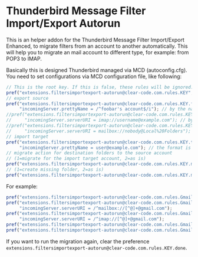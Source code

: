 # Thunderbird Message Filter Import/Export Autorun

This is an helper addon for the Thunderbird Message Filter Import/Export Enhanced, to migrate filters from an account to another automatically.
This will help you to migrate an mail account to different type, for example: from POP3 to IMAP.

Basically this is designed Thunderbird managed via MCD (autoconfig.cfg). You need to set configurations via MCD configuration file, like following:

```javascript
// This is the root key. If this is false, these rules will be ignored.
pref("extensions.filtersimportexport-autorun@clear-code.com.rules.KEY", true);
// export source
pref("extensions.filtersimportexport-autorun@clear-code.com.rules.KEY.from",
     "incomingServer.prettyName = /^foobar's account$/i"); // by the name
//pref("extensions.filtersimportexport-autorun@clear-code.com.rules.KEY.from",
//     "incomingServer.serverURI = imap://username@example.com"); // by the incoming server
//pref("extensions.filtersimportexport-autorun@clear-code.com.rules.KEY.from",
//     "incomingServer.serverURI = mailbox://nobody@Local%20Folders"); // local folder account
// import target
pref("extensions.filtersimportexport-autorun@clear-code.com.rules.KEY.to",
     "incomingServer.prettyName = user@example.com"); // the format is same to "from"
// migrate action for destination folders to the source account
// (1=migrate for the import target account, 2=as is)
pref("extensions.filtersimportexport-autorun@clear-code.com.rules.KEY.migrateAction", 2);
// (1=create missing folder, 2=as is)
pref("extensions.filtersimportexport-autorun@clear-code.com.rules.KEY.missingDestinationAction", 2);
```

For example:

```javascript
pref("extensions.filtersimportexport-autorun@clear-code.com.rules.Gmail", true);
pref("extensions.filtersimportexport-autorun@clear-code.com.rules.Gmail.from",
     "incomingServer.serverURI = /^mailbox://[^@]+@gmail.com");
pref("extensions.filtersimportexport-autorun@clear-code.com.rules.Gmail.to",
     "incomingServer.serverURI = /^imap://[^@]+@gmail.com");
pref("extensions.filtersimportexport-autorun@clear-code.com.rules.Gmail.migrateAction", 1);
pref("extensions.filtersimportexport-autorun@clear-code.com.rules.Gmail.missingDestinationAction", 1);
```

If you want to run the migration again, clear the preference `extensions.filtersimportexport-autorun@clear-code.com.rules.KEY.done`.
